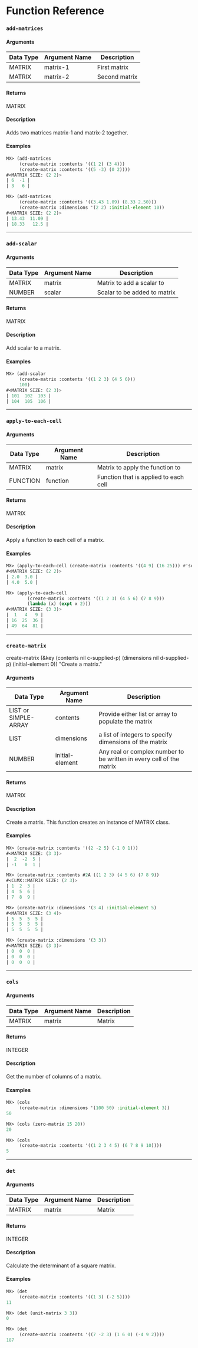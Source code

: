 # Function Reference

### `add-matrices`

#### Arguments
Data Type | Argument Name | Description
--------- | ------------- | -----------
MATRIX    | matrix-1 | First matrix
MATRIX    | matrix-2 | Second matrix

#### Returns
MATRIX

#### Description
Adds two matrices matrix-1 and matrix-2 together.

#### Examples
```lisp
MX> (add-matrices
     (create-matrix :contents '((1 2) (3 4)))
     (create-matrix :contents '((5 -3) (0 2))))
#<MATRIX SIZE: (2 2)>
| 6  -1 |
| 3   6 |

MX> (add-matrices
     (create-matrix :contents '((3.43 1.09) (8.33 2.50)))
     (create-matrix :dimensions '(2 2) :initial-element 10))
#<MATRIX SIZE: (2 2)>
| 13.43  11.09 |
| 18.33   12.5 |
```


-------------------------------------------------
### `add-scalar`

#### Arguments
Data Type | Argument Name | Description
--------- | ------------- | -----------
MATRIX    | matrix | Matrix to add a scalar to
NUMBER    | scalar | Scalar to be added to matrix

#### Returns
MATRIX

#### Description
Add scalar to a matrix.

#### Examples
```lisp
MX> (add-scalar
     (create-matrix :contents '((1 2 3) (4 5 6)))
     100)
#<MATRIX SIZE: (2 3)>
| 101  102  103 |
| 104  105  106 |
```


-------------------------------------------------
### `apply-to-each-cell`

#### Arguments
Data Type | Argument Name | Description
--------- | ------------- | -----------
MATRIX    | matrix | Matrix to apply the function to
FUNCTION  | function | Function that is applied to each cell

#### Returns
MATRIX

#### Description
Apply a function to each cell of a matrix.

#### Examples
```lisp
MX> (apply-to-each-cell (create-matrix :contents '((4 9) (16 25))) #'sqrt)
#<MATRIX SIZE: (2 2)>
| 2.0  3.0 |
| 4.0  5.0 |

MX> (apply-to-each-cell
		(create-matrix :contents '((1 2 3) (4 5 6) (7 8 9)))
		(lambda (x) (expt x 2)))
#<MATRIX SIZE: (3 3)>
|  1   4   9 |
| 16  25  36 |
| 49  64  81 |
```


-------------------------------------------------
### `create-matrix`
create-matrix (&key (contents nil c-supplied-p)
                           (dimensions nil d-supplied-p)
                           (initial-element 0))
     "Create a matrix."
     
#### Arguments
Data Type | Argument Name | Description
--------- | ------------- | -----------
LIST or SIMPLE-ARRAY | contents | Provide either list or array to populate the matrix
LIST | dimensions | a list of integers to specify dimensions of the matrix
NUMBER | initial-element | Any real or complex number to be written in every cell of the matrix

#### Returns
MATRIX

#### Description
Create a matrix. This function creates an instance of MATRIX class.


#### Examples
```lisp
MX> (create-matrix :contents '((2 -2 5) (-1 0 1)))
#<MATRIX SIZE: (3 3)>
|  2  -2  5 |
| -1   0  1 |

MX> (create-matrix :contents #2A ((1 2 3) (4 5 6) (7 8 9))
#<CLMX::MATRIX SIZE: (2 3)>
| 1  2  3 |
| 4  5  6 |
| 7  8  9 |

MX> (create-matrix :dimensions '(3 4) :initial-element 5)
#<MATRIX SIZE: (3 4)>
| 5  5  5  5 |
| 5  5  5  5 |
| 5  5  5  5 |

MX> (create-matrix :dimensions '(3 3))
#<MATRIX SIZE: (3 3)>
| 0  0  0 |
| 0  0  0 |
| 0  0  0 |
```


-------------------------------------------------
### `cols`

#### Arguments
Data Type | Argument Name | Description
--------- | ------------- | -----------
MATRIX    | matrix | Matrix

#### Returns
INTEGER

#### Description
Get the number of columns of a matrix.

#### Examples
```lisp
MX> (cols 
     (create-matrix :dimensions '(100 50) :initial-element 3))
50

MX> (cols (zero-matrix 15 20))
20

MX> (cols 
     (create-matrix :contents '((1 2 3 4 5) (6 7 8 9 10))))
5
```


-------------------------------------------------
### `det`

#### Arguments
Data Type | Argument Name | Description
--------- | ------------- | -----------
MATRIX    | matrix | Matrix

#### Returns
INTEGER

#### Description
Calculate the determinant of a square matrix.

#### Examples
```lisp
MX> (det 
     (create-matrix :contents '((1 3) (-2 5))))
11

MX> (det (unit-matrix 3 3))
0

MX> (det 
     (create-matrix :contents '((7 -2 3) (1 6 0) (-4 9 2))))
187
```